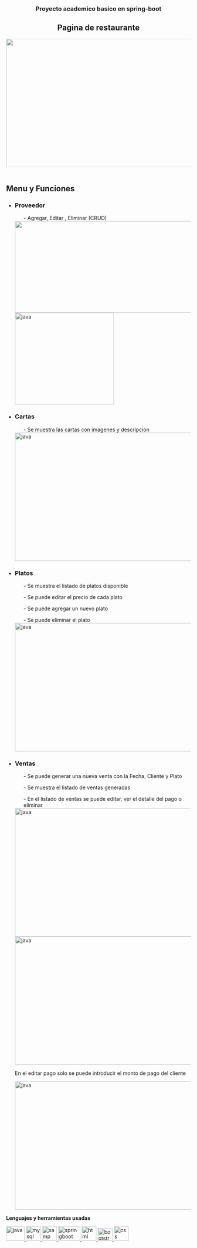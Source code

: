<h3 align="center"> Proyecto academico basico en spring-boot </h3>
<h2 align="center">Pagina de restaurante</h2>

<div align="center">
<img aling="center" width="700" height="350"
src="https://i.postimg.cc/gcs9bFpW/2022-08-27-19h22-03.png" /></a></h1>
</div>

<br>
  <h2>Menu y Funciones</h2>
  
<ul>
<li><h3>Proveedor</h3></li>
<ol>- Agregar, Editar , Eliminar (CRUD)  </ol> 

<a href="https://i.postimg.cc/nzs2LPS0/2022-08-27-19h25-38.png" target="_blank" rel="noreferrer"> 
<img aling="center" width="700" height="250"
src="https://i.postimg.cc/nzs2LPS0/2022-08-27-19h25-38.png" />
 <img src="https://i.postimg.cc/rFzVwCqz/2022-08-27-19h29-49.png" alt="java" width="270" height="250"/>
</a>
</ul>

<ul>
<li><h3>Cartas</h3></li>
<ol>- Se muestra las cartas con imagenes y descripcion </ol> 

 <img src="https://i.postimg.cc/mkz50DGZ/2022-08-27-19h32-29.png" alt="java" width="570" height="350"/>
</a>


</ul>

<ul>
<li><h3>Platos</h3></li>
<ol>- Se muestra el listado de platos disponible </ol> 
<ol>- Se puede editar el precio de cada plato </ol> 
<ol>- Se puede agregar un nuevo plato </ol> 
<ol>- Se puede eliminar el plato </ol> 

 <img src="https://i.postimg.cc/mDMdwn3h/2022-08-27-19h36-31.png" alt="java" width="570" height="350"/>
</ul>

<ul>
<li><h3>Ventas</h3></li>
<ol>- Se puede generar una nueva venta con la Fecha, Cliente y Plato </ol> 
<ol>- Se muestra el listado de ventas generadas </ol>
<ol>- En el listado de ventas se puede editar, ver el detalle del pago o eliminar </ol>
 
 <img src="https://i.postimg.cc/7h9ntr5P/2022-08-27-19h38-08.png" alt="java" width="570" height="350"/>
  <img src="https://i.postimg.cc/5yyXJhP2/2022-08-27-19h41-34.png" alt="java" width="570" height="350"/>
  <p> En el editar pago solo se puede introducir el monto de pago del cliente</p>
<img src="https://i.postimg.cc/WpqD9vJ5/2022-08-27-19h43-52.png" alt="java" width="570" height="350"/>

</ul>

     
<p><b>Lenguajes y herramientas usadas</b></p>

<a href="https://www.svgrepo.com/show/303388/java-4-logo.svg" target="_blank" rel="noreferrer"> 
  <img src="https://www.svgrepo.com/show/303388/java-4-logo.svg" alt="java" width="50" height="40"/>
  <img src="https://www.vectorlogo.zone/logos/mysql/mysql-official.svg" alt="mysql" width="40" height="40"/>
  <img src="https://cdn.worldvectorlogo.com/logos/xampp.svg" alt="xamp" width="40" height="40"/>
  <img src="https://cleventy.com/wp-content/uploads/2020/05/spring-boot.png" alt="springboot" width="60" height="40"/>
  <img src="https://upload.wikimedia.org/wikipedia/commons/thumb/6/61/HTML5_logo_and_wordmark.svg/2048px-HTML5_logo_and_wordmark.svg.png" alt="html" width="40" height="40"/>
   <img src="https://upload.wikimedia.org/wikipedia/commons/thumb/b/b2/Bootstrap_logo.svg/1280px-Bootstrap_logo.svg.png" alt="bootstrap" width="40" height="35"/>
   <img src="https://upload.wikimedia.org/wikipedia/commons/thumb/6/62/CSS3_logo.svg/240px-CSS3_logo.svg.png" alt="css" width="40" height="40"/>
  </a>
  
